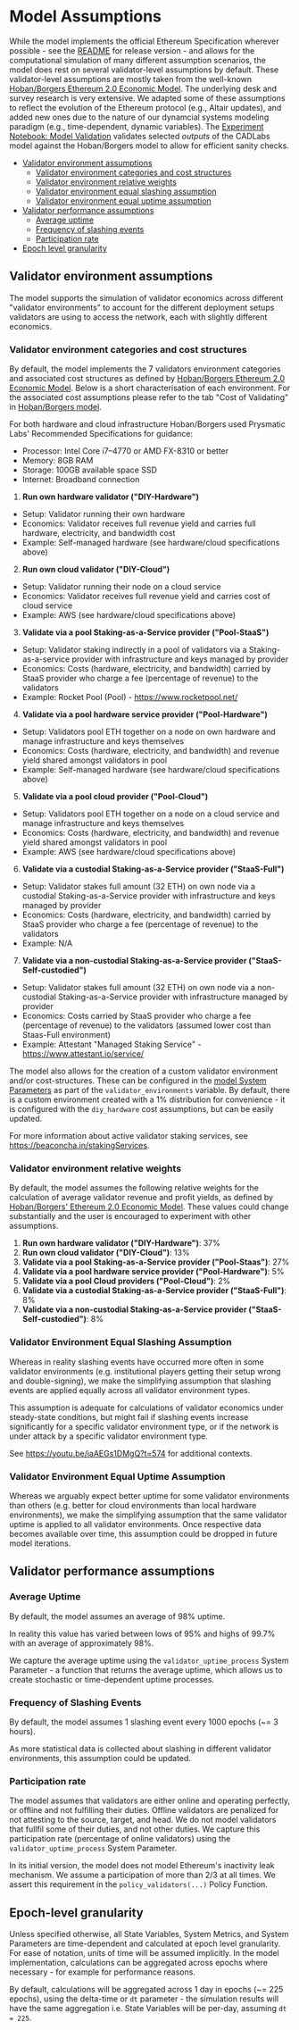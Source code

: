 # Model Assumptions

While the model implements the official Ethereum Specification wherever possible - see the [README](README.md) for release version - and allows for the computational simulation of many different assumption scenarios, the model does rest on several validator-level assumptions by default. These validator-level assumptions are mostly taken from the well-known [Hoban/Borgers Ethereum 2.0 Economic Model](https://docs.google.com/spreadsheets/d/1y18MoYSBLlHZ-ueN9m0a-JpC6tYjqDtpISJ6_WdicdE). The underlying desk and survey research is very extensive. We adapted some of these assumptions to reflect the evolution of the Ethereum protocol (e.g., Altair updates), and added new ones due to the nature of our dynamcial systems modeling paradigm (e.g., time-dependent, dynamic variables). The [Experiment Notebook: Model Validation](experiments\notebooks\1_model_validation.ipynb) validates selected _outputs_ of the CADLabs model against the Hoban/Borgers model to allow for efficient sanity checks. 

* [Validator environment assumptions](#validator-environment-assumptions)
    * [Validator environment categories and cost structures](#validator-environment-categories-and-cost-structures)
    * [Validator environment relative weights](#validator-environment-relative-weights)
    * [Validator environment equal slashing assumption](#validator-environment-equal-slashing-assumption)
    * [Validator environment equal uptime assumption](#validator-environment-equal-uptime-assumption)
* [Validator performance assumptions](#validator-performance-assumptions)
    * [Average uptime](#average-uptime)
    * [Frequency of slashing events](#frequency-of-slashing-events)
    * [Participation rate](#participation-rate)
* [Epoch level granularity](#epoch-level-granularity)

## Validator environment assumptions

The model supports the simulation of validator economics across different "validator environments" to account for the different deployment setups validators are using to access the network, each with slightly different economics. 

### Validator environment categories and cost structures

By default, the model implements the 7 validators environment categories and associated cost structures as defined by 
[Hoban/Borgers Ethereum 2.0 Economic Model](https://docs.google.com/spreadsheets/d/1y18MoYSBLlHZ-ueN9m0a-JpC6tYjqDtpISJ6_WdicdE). Below is a short characterisation of each environment. For the associated cost assumptions please refer to the tab "Cost of Validating" in [Hoban/Borgers model](https://docs.google.com/spreadsheets/d/1y18MoYSBLlHZ-ueN9m0a-JpC6tYjqDtpISJ6_WdicdE/edit#gid=1220504079).

For both hardware and cloud infrastructure Hoban/Borgers used Prysmatic Labs' Recommended Specifications for guidance:
- Processor: Intel Core i7–4770 or AMD FX-8310 or better
- Memory: 8GB RAM
- Storage: 100GB available space SSD
- Internet: Broadband connection

1. **Run own hardware validator ("DIY-Hardware")**
- Setup: Validator running their own hardware
- Economics: Validator receives full revenue yield and carries full hardware, electricity, and bandwidth cost
- Example: Self-managed hardware (see hardware/cloud specifications above)

2. **Run own cloud validator ("DIY-Cloud")**
- Setup: Validator running their node on a cloud service
- Economics: Validator receives full revenue yield and carries cost of cloud service
- Example: AWS (see hardware/cloud specifications above)

3. **Validate via a pool Staking-as-a-Service provider ("Pool-StaaS")**
- Setup: Validator staking indirectly in a pool of validators via a Staking-as-a-service provider with infrastructure and keys managed by provider
- Economics: Costs (hardware, electricity, and bandwidth) carried by StaaS provider who charge a fee (percentage of revenue) to the validators
- Example: Rocket Pool (Pool) - https://www.rocketpool.net/

4. **Validate via a pool hardware service provider ("Pool-Hardware")**
- Setup: Validators pool ETH together on a node on own hardware and manage infrastructure and keys themselves
- Economics: Costs (hardware, electricity, and bandwidth) and revenue yield shared amongst validators in pool
- Example: Self-managed hardware (see hardware/cloud specifications above)

5. **Validate via a pool cloud provider ("Pool-Cloud")**
- Setup: Validators pool ETH together on a node on a cloud service and manage infrastructure and keys themselves 
- Economics: Costs (hardware, electricity, and bandwidth) and revenue yield shared amongst validators in pool
- Example: AWS (see hardware/cloud specifications above)

6. **Validate via a custodial Staking-as-a-Service provider ("StaaS-Full")**
- Setup: Validator stakes full amount (32 ETH) on own node via a custodial Staking-as-a-Service provider with infrastructure and keys managed by provider
- Economics: Costs (hardware, electricity, and bandwidth) carried by StaaS provider who charge a fee (percentage of revenue) to the validators
- Example: N/A

7. **Validate via a non-custodial Staking-as-a-Service provider ("StaaS-Self-custodied")**
- Setup: Validator stakes full amount (32 ETH) on own node via a non-custodial Staking-as-a-Service provider with infrastructure managed by provider
- Economics: Costs carried by StaaS provider who charge a fee (percentage of revenue) to the validators (assumed lower cost than Staas-Full environment)
- Example: Attestant "Managed Staking Service" - https://www.attestant.io/service/

The model also allows for the creation of a custom validator environment and/or cost-structures. These can be configured in the [model System Parameters](model/system_parameters.py) as part of the `validator_environments` variable. By default, there is a custom environment created with a 1% distribution for convenience - it is configured with the `diy_hardware` cost assumptions, but can be easily updated.

For more information about active validator staking services, see https://beaconcha.in/stakingServices.

### Validator environment relative weights

By default, the model assumes the following relative weights for the calculation of average validator revenue and profit yields, as defined by 
[Hoban/Borgers' Ethereum 2.0 Economic Model](https://docs.google.com/spreadsheets/d/1y18MoYSBLlHZ-ueN9m0a-JpC6tYjqDtpISJ6_WdicdE). These values could change substantially and the user is encouraged to experiment with other assumptions. 

1. **Run own hardware validator ("DIY-Hardware")**: 37%
2. **Run own cloud validator ("DIY-Cloud")**: 13%
3. **Validate via a pool Staking-as-a-Service provider ("Pool-Staas")**: 27%
4. **Validate via a pool hardware service provider ("Pool-Hardware")**: 5%
5. **Validate via a pool Cloud providers ("Pool-Cloud")**: 2%
6. **Validate via a custodial Staking-as-a-Service provider ("StaaS-Full")**: 8%
7. **Validate via a non-custodial Staking-as-a-Service provider ("StaaS-Self-custodied")**: 8%

### Validator Environment Equal Slashing Assumption

Whereas in reality slashing events have occurred more often in some validator environments (e.g. institutional players getting their setup wrong and double-signing), we make the simplifying assumption that slashing events are applied equally across all validator environment types.

This assumption is adequate for calculations of validator economics under steady-state conditions, but might fail if slashing events increase significantly for a specific validator environment type, or if the network is under attack by a specific validator environment type.

See https://youtu.be/iaAEGs1DMgQ?t=574 for additional contexts. 

### Validator Environment Equal Uptime Assumption

Whereas we arguably expect better uptime for some validator environments than others (e.g. better for cloud environments than local hardware environments), we make the simplifying assumption that the same validator uptime is applied to all validator environments. Once respective data becomes available over time, this assumption could be dropped in future model iterations.

## Validator performance assumptions

### Average Uptime

By default, the model assumes an average of 98% uptime.

In reality this value has varied between lows of 95% and highs of 99.7% with an average of approximately 98%.

We capture the average uptime using the `validator_uptime_process` System Parameter - a function that returns the average uptime, which allows us to create stochastic or time-dependent uptime processes.

### Frequency of Slashing Events

By default, the model assumes 1 slashing event every 1000 epochs (~= 3 hours).

As more statistical data is collected about slashing in different validator environments, this assumption could be updated.

### Participation rate

The model assumes that validators are either online and operating perfectly, or offline and not fulfilling their duties. Offline validators are penalized for not attesting to the source, target, and head. We do not model validators that fullfil some of their duties, and not other duties. We capture this participation rate (percentage of online validators) using the `validator_uptime_process` System Parameter.

In its initial version, the model does not model Ethereum's inactivity leak mechanism. We assume a participation of more than 2/3 at all times. We assert this requirement in the `policy_validators(...)` Policy Function.

## Epoch-level granularity

Unless specified otherwise, all State Variables, System Metrics, and System Parameters are time-dependent and calculated at epoch level granularity. For ease of notation, units of time will be assumed implicitly. In the model implementation, calculations can be aggregated across epochs where necessary - for example for performance reasons.

By default, calculations will be aggregated across 1 day in epochs (~= 225 epochs), using the delta-time or `dt` parameter - the simulation results will have the same aggregation i.e. State Variables will be per-day, assuming `dt = 225`.
